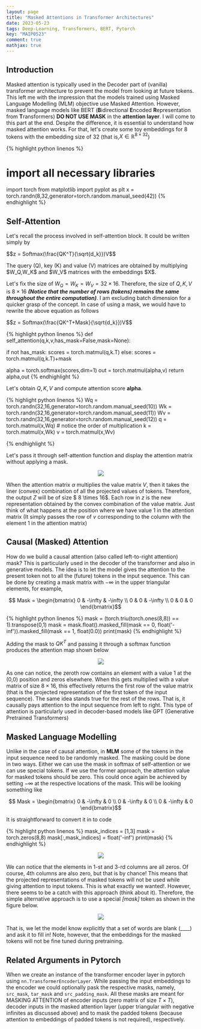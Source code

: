 ```yaml
---
layout: page
title: "Masked Attentions in Transformer Architectures"
date: 2023-05-23
tags: Deep-Learning, Transformers, BERT, Pytorch
key: "MAIP0523"
comment: true
mathjax: true
---  
```


## Introduction

  Masked attention is typically used in the Decoder part of (vanilla) transformer architecture to prevent the model from looking at future tokens. This left me with the impression that the models trained using Masked Language Modelling (MLM) objective use Masked Attention.
  However, masked language models like BERT (**B**idirectional **E**ncoded **R**epresentation from **T**ransformers) **DO NOT USE MASK** in the **attention layer**. I will come to this part at the end. Despite the difference, it is essential to understand how
  masked attention works. For that, let's create some toy embeddings for 8 tokens with the embedding
  size of 32 (that is,$X \in \mathbb{R}^{8 \times 32}$)
  
{% highlight python linenos %}
# import all necessary libraries
import torch
from matplotlib import pyplot as plt
x = torch.randn(8,32,generator=torch.random.manual_seed(42))
{% endhighlight %}

## Self-Attention

 Let's recall the process involved in self-attention block. It could be written simply by
 <p> $$z = Softmax(\frac{QK^T}{\sqrt{d_k}})V$$ </p>
 The query (Q), key (K) and value (V) matrices are obtained by multiplying $W_Q,W_K$
 and $W_V$ matrices with the embeddings $X$.
 
Let's fix the size of $W_Q= W_K=W_V = 32 \times 16$. Therefore, 
the size of $Q,K,V$ is $8 \times 16$ ***(Notice that the number of rows (tokens) remains the same throughout the entire computation)***. I am 
excluding batch dimension for a quicker grasp of the concept. In case of using a mask, we would have to rewrite the above equation 
as follows
<p> $$z = Softmax(\frac{QK^T+Mask}{\sqrt{d_k}})V$$ </p>

{% highlight python linenos %}
def self_attention(q,k,v,has_mask=False,mask=None):

  if not has_mask:
    scores = torch.matmul(q,k.T)
  else:
    scores = torch.matmul(q,k.T)+mask

  
  alpha = torch.softmax(scores,dim=1)
  out = torch.matmul(alpha,v)
  return alpha,out
{% endhighlight %}



Let's obtain $Q,K,V$ and compute attention score **alpha**. 

{% highlight python linenos %}
Wq = torch.randn(32,16,generator=torch.random.manual_seed(10))
Wk = torch.randn(32,16,generator=torch.random.manual_seed(11))
Wv = torch.randn(32,16,generator=torch.random.manual_seed(12))
q = torch.matmul(x,Wq) # notice the order of multiplication
k = torch.matmul(x,Wk)
v = torch.matmul(x,Wv)

{% endhighlight %}

Let's pass it through self-attention function and display the attention matrix without applying a mask.


<p align="center">
  <img align="center" src="https://drive.google.com/uc?export=view&id=1_NT3VJu8ElX0FtWNIMUSv_5ZFKIf9v5s ">
</p>

When the attention matrix $\alpha$ multiplies the value matrix $V$, then it takes the liner (convex) combination
of all the projected values of tokens. Therefore, the output $Z$ will be of size $ 8 \times 16$. Each row 
in $z$ is the new representation obtained by the convex combination of the value matrix. Just think of what happens at the
position where we have value $1$ in the attention matrix (It simply passes the row of $v$ corresponding to the column 
with the element $1$ in the attention matrix)  

## Causal (Masked) Attention

 How do we build a causal attention (also called left-to-right attention) mask? This is particularly 
 used in the decoder of the transformer and also in generative models. The idea is to let the model gives the attention
 to the present token not to all the (future) tokens in the input sequence. This can be done by creating a mask matrix with $-\infty$ 
 in the upper triangular elements, for example,
 
 <p align="center">
	$$ Mask = \begin{bmatrix} 0 & -\infty & -\infty \\ 0 & 0 & -\infty \\ 0 & 0 & 0 \end{bmatrix}$$
</p>
{% highlight python linenos %}
mask = (torch.triu(torch.ones(8,8)) == 1).transpose(0,1)
mask = mask.float().masked_fill(mask == 0, float('-inf')).masked_fill(mask == 1, float(0.0))
print(mask)
{% endhighlight %}

Adding the mask to $QK^T$ and passing it through a softmax function produces the attention map
shown below

<p align="center">
  <img align="center" src="https://drive.google.com/uc?export=view&id=17KBLeqBjj8YI3QAMpBmZeZF3CdKlrpkU ">
</p>

As one can notice, the zeroth row contains an element with a value $1$ at the (0,0) position and zeros elsewhere. When this gets multiplied with 
a value matrix of size $8 \times 16$, this effectively returns the first row of the value matrix (that is the projected representation
of the first token of the input sequence). The same idea stands true for the rest of the rows. That is, it causally
pays attention to the input sequence from left to right. This type of attention is particularly used
in decoder-based models like GPT (Generative Pretrained Transformers)

## Masked Language Modelling

 Unlike in the case of causal attention, in **MLM** some of the tokens in the input sequence need to be randomly masked. The masking could be done
 in two ways. Either we can use the mask in softmax of self-attention or we can use special <mask> tokens. If we use the former approach,
 the attention value for masked tokens should be zero. This could once again be achieved by
 setting $-\infty$ at the respective locations of the mask. This will be looking something like
 <p align="center">
	$$ Mask = \begin{bmatrix} 0 & -\infty & 0 \\ 0 & -\infty & 0  \\ 0 & -\infty & 0 \end{bmatrix}$$
</p>
It is straightforward to convert it in to code

{% highlight python linenos %}
mask_indices = [1,3]
mask = torch.zeros(8,8)
mask[:,mask_indices] = float('-inf')
print(mask)
{% endhighlight %}

<p align="center">
  <img align="center" src="https://drive.google.com/uc?export=view&id=1q4tNjZiGa3s06xe4f_dtH69Q3XZw-hDz ">
</p>

We can notice that the elements in $1$-st and $3$-rd columns are all zeros. Of course, 4th columns are also zero, but that is by chance! This means that the projected representations
of masked tokens will not be used while giving attention to input tokens. This is what exactly we wanted!. However, there seems to be a catch with this approach (think about it). Therefore, the simple
alternative approach is to use a special _[mask]_ token as shown in the figure below. 
<p align="center">
  <img align="center" src="https://drive.google.com/uc?export=view&id=1ol9fMSZ3jnlMxeBowkqGrSjiAIbmc4Cr ">
</p>

That is, we let the model know explicitly that a set of words are blank (____) and ask it to fill in! Note, however, that the embeddings for the masked tokens 
will not be fine tuned during pretraining.

## Related Arguments in Pytorch

When we create an instance of the transformer encoder layer in pytorch using `nn.TransformerEncoderLayer`. While passing the input embeddings to the encoder
we could optionally pask the respective masks, namely, `src_mask`, `tar_mask` and `src_padding_mask`. All these masks are meant for MASKING ATTENTION of encoder inputs (zero matrix of size $T \times T$), decoder 
inputs in the masked attention layer (upper triangular with negative infinites as discussed above) and to mask the padded tokens (because attention to embeddings of padded tokens is not required), respectively.
